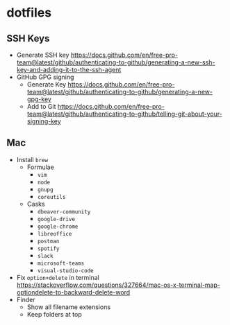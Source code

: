 # dotfiles

## SSH Keys

- Generate SSH key https://docs.github.com/en/free-pro-team@latest/github/authenticating-to-github/generating-a-new-ssh-key-and-adding-it-to-the-ssh-agent
- GitHub GPG signing
    - Generate Key https://docs.github.com/en/free-pro-team@latest/github/authenticating-to-github/generating-a-new-gpg-key
    - Add to Git https://docs.github.com/en/free-pro-team@latest/github/authenticating-to-github/telling-git-about-your-signing-key

## Mac

- Install `brew`
    - Formulae
        - `vim`
        - `node`
        - `gnupg`
        - `coreutils`
    - Casks
        - `dbeaver-community`
        - `google-drive`
        - `google-chrome`
        - `libreoffice`
        - `postman`
        - `spotify`
        - `slack`
        - `microsoft-teams`
        - `visual-studio-code`
- Fix `option+delete` in terminal https://stackoverflow.com/questions/327664/mac-os-x-terminal-map-optiondelete-to-backward-delete-word
- Finder
    - Show all filename extensions
    - Keep folders at top
